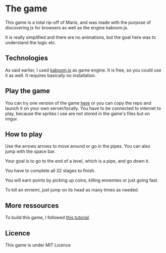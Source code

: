 # The game
This game is a total rip-off of Mario, and was made with the purpose of discovering js for browsers as well as the engine kaboom.js. 

It is really simplified and there are no animations, but the goal here was to understand the logic etc. 

## Technologies
As said earlier, I used [kaboom.js](https://kaboomjs.com) as game engine. It is free, so you could use it as well.
It requires basically no installation.

## Play the game
You can try one version of the game [here](https://soranzo.iiens.net/game-mario/) or you can copy the repo and launch it on your own server/locally.
You have to be connected to internet to play, because the sprites I use are not stored in the game's files but on imgur.

## How to play
Use the arrows arrows to move around or go in the pipes. You can also jump with the space bar.

Your goal is to go to the end of a level, which is a pipe, and go down it.

You have to complete all 32 stages to finish.

You will earn points by picking up coins, killing ennemies or just going fast.

To kill an ennemi, just jump on its head as many times as needed.

## More ressources
To build this game, I followed [this tutorial](https://www.youtube.com/watch?v=2nucjefSr6I).

## Licence
This game is under MIT Licence
